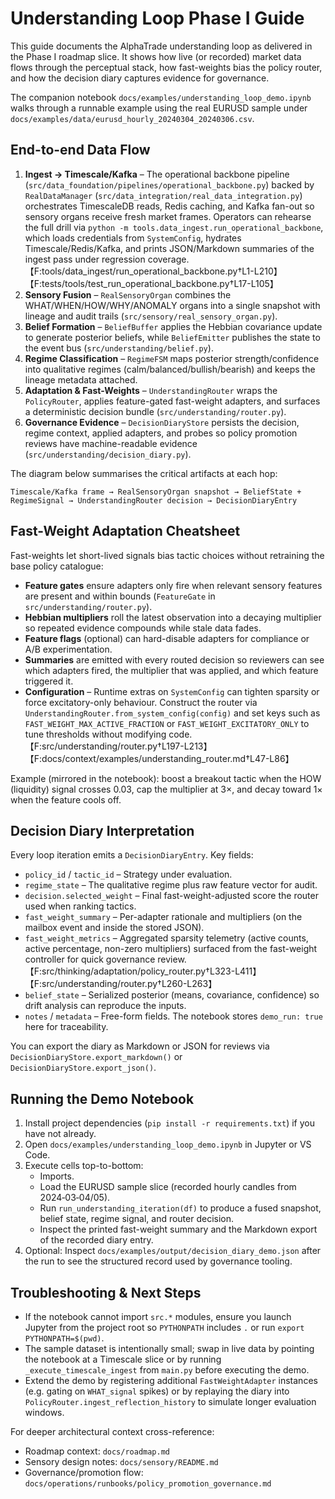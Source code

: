 # Understanding Loop Phase I Guide

This guide documents the AlphaTrade understanding loop as delivered in the Phase I roadmap slice. It shows how live (or recorded) market data flows through the perceptual stack, how fast-weights bias the policy router, and how the decision diary captures evidence for governance.

The companion notebook `docs/examples/understanding_loop_demo.ipynb` walks through a runnable example using the real EURUSD sample under `docs/examples/data/eurusd_hourly_20240304_20240306.csv`.

## End-to-end Data Flow

1. **Ingest → Timescale/Kafka** – The operational backbone pipeline (`src/data_foundation/pipelines/operational_backbone.py`) backed by `RealDataManager` (`src/data_integration/real_data_integration.py`) orchestrates TimescaleDB reads, Redis caching, and Kafka fan-out so sensory organs receive fresh market frames. Operators can rehearse the full drill via `python -m tools.data_ingest.run_operational_backbone`, which loads credentials from `SystemConfig`, hydrates Timescale/Redis/Kafka, and prints JSON/Markdown summaries of the ingest pass under regression coverage.【F:tools/data_ingest/run_operational_backbone.py†L1-L210】【F:tests/tools/test_run_operational_backbone.py†L17-L105】
2. **Sensory Fusion** – `RealSensoryOrgan` combines the WHAT/WHEN/HOW/WHY/ANOMALY organs into a single snapshot with lineage and audit trails (`src/sensory/real_sensory_organ.py`).
3. **Belief Formation** – `BeliefBuffer` applies the Hebbian covariance update to generate posterior beliefs, while `BeliefEmitter` publishes the state to the event bus (`src/understanding/belief.py`).
4. **Regime Classification** – `RegimeFSM` maps posterior strength/confidence into qualitative regimes (calm/balanced/bullish/bearish) and keeps the lineage metadata attached.
5. **Adaptation & Fast-Weights** – `UnderstandingRouter` wraps the `PolicyRouter`, applies feature-gated fast-weight adapters, and surfaces a deterministic decision bundle (`src/understanding/router.py`).
6. **Governance Evidence** – `DecisionDiaryStore` persists the decision, regime context, applied adapters, and probes so policy promotion reviews have machine-readable evidence (`src/understanding/decision_diary.py`).

The diagram below summarises the critical artifacts at each hop:

```
Timescale/Kafka frame → RealSensoryOrgan snapshot → BeliefState + RegimeSignal → UnderstandingRouter decision → DecisionDiaryEntry
```

## Fast-Weight Adaptation Cheatsheet

Fast-weights let short-lived signals bias tactic choices without retraining the base policy catalogue:

- **Feature gates** ensure adapters only fire when relevant sensory features are present and within bounds (`FeatureGate` in `src/understanding/router.py`).
- **Hebbian multipliers** roll the latest observation into a decaying multiplier so repeated evidence compounds while stale data fades.
- **Feature flags** (optional) can hard-disable adapters for compliance or A/B experimentation.
- **Summaries** are emitted with every routed decision so reviewers can see which adapters fired, the multiplier that was applied, and which feature triggered it.
- **Configuration** – Runtime extras on `SystemConfig` can tighten sparsity or force excitatory-only behaviour. Construct the router via `UnderstandingRouter.from_system_config(config)` and set keys such as `FAST_WEIGHT_MAX_ACTIVE_FRACTION` or `FAST_WEIGHT_EXCITATORY_ONLY` to tune thresholds without modifying code.【F:src/understanding/router.py†L197-L213】【F:docs/context/examples/understanding_router.md†L47-L86】

Example (mirrored in the notebook): boost a breakout tactic when the HOW (liquidity) signal crosses 0.03, cap the multiplier at 3×, and decay toward 1× when the feature cools off.

## Decision Diary Interpretation

Every loop iteration emits a `DecisionDiaryEntry`. Key fields:

- `policy_id` / `tactic_id` – Strategy under evaluation.
- `regime_state` – The qualitative regime plus raw feature vector for audit.
- `decision.selected_weight` – Final fast-weight-adjusted score the router used when ranking tactics.
- `fast_weight_summary` – Per-adapter rationale and multipliers (on the mailbox event and inside the stored JSON).
- `fast_weight_metrics` – Aggregated sparsity telemetry (active counts, active percentage, non-zero multipliers) surfaced from the fast-weight controller for quick governance review.【F:src/thinking/adaptation/policy_router.py†L323-L411】【F:src/understanding/router.py†L260-L263】
- `belief_state` – Serialized posterior (means, covariance, confidence) so drift analysis can reproduce the inputs.
- `notes` / `metadata` – Free-form fields. The notebook stores `demo_run: true` here for traceability.

You can export the diary as Markdown or JSON for reviews via `DecisionDiaryStore.export_markdown()` or `DecisionDiaryStore.export_json()`.

## Running the Demo Notebook

1. Install project dependencies (`pip install -r requirements.txt`) if you have not already.
2. Open `docs/examples/understanding_loop_demo.ipynb` in Jupyter or VS Code.
3. Execute cells top-to-bottom:
   - Imports.
   - Load the EURUSD sample slice (recorded hourly candles from 2024‑03‑04/05).
   - Run `run_understanding_iteration(df)` to produce a fused snapshot, belief state, regime signal, and router decision.
   - Inspect the printed fast-weight summary and the Markdown export of the recorded diary entry.
4. Optional: Inspect `docs/examples/output/decision_diary_demo.json` after the run to see the structured record used by governance tooling.

## Troubleshooting & Next Steps

- If the notebook cannot import `src.*` modules, ensure you launch Jupyter from the project root so `PYTHONPATH` includes `.` or run `export PYTHONPATH=$(pwd)`.
- The sample dataset is intentionally small; swap in live data by pointing the notebook at a Timescale slice or by running `_execute_timescale_ingest` from `main.py` before executing the demo.
- Extend the demo by registering additional `FastWeightAdapter` instances (e.g. gating on `WHAT_signal` spikes) or by replaying the diary into `PolicyRouter.ingest_reflection_history` to simulate longer evaluation windows.

For deeper architectural context cross-reference:

- Roadmap context: `docs/roadmap.md`
- Sensory design notes: `docs/sensory/README.md`
- Governance/promotion flow: `docs/operations/runbooks/policy_promotion_governance.md`
